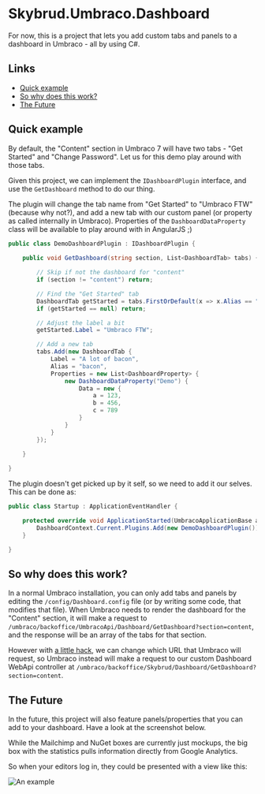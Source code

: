 # Skybrud.Umbraco.Dashboard 

For now, this is a project that lets you add custom tabs and panels to a dashboard in Umbraco - all by using C#.

## Links

- <a href="#quick-example">Quick example</a>
- <a href="#so-why-does-this-work">So why does this work?</a>
- <a href="#the-future">The Future</a>

## Quick example

By default, the "Content" section in Umbraco 7 will have two tabs - "Get Started" and "Change Password". Let us for this demo play around with those tabs.

Given this project, we can implement the `IDashboardPlugin` interface, and use the `GetDashboard` method to do our thing.

The plugin will change the tab name from "Get Started" to "Umbraco FTW" (because why not?), and add a new tab with our custom panel (or property as called internally in Umbraco). Properties of the `DashboardDataProperty` class will be available to play around with in AngularJS ;)

```C#
public class DemoDashboardPlugin : IDashboardPlugin {
    
    public void GetDashboard(string section, List<DashboardTab> tabs) {

        // Skip if not the dashboard for "content"
        if (section != "content") return;

        // Find the "Get Started" tab
        DashboardTab getStarted = tabs.FirstOrDefault(x => x.Alias == "GetStarted");
        if (getStarted == null) return;

        // Adjust the label a bit
        getStarted.Label = "Umbraco FTW";

        // Add a new tab
        tabs.Add(new DashboardTab {
            Label = "A lot of bacon",
            Alias = "bacon",
            Properties = new List<DashboardProperty> {
                new DashboardDataProperty("Demo") {
                    Data = new {
                        a = 123,
                        b = 456,
                        c = 789
                    }
                }
            }
        });

    }
    
}
```

The plugin doesn't get picked up by it self, so we need to add it our selves. This can be done as:

```C#
public class Startup : ApplicationEventHandler {

    protected override void ApplicationStarted(UmbracoApplicationBase app, ApplicationContext ctx) {
        DashboardContext.Current.Plugins.Add(new DemoDashboardPlugin());
    }

}
```

## So why does this work?

In a normal Umbraco installation, you can only add tabs and panels by editing the `/config/Dashboard.config` file (or by writing some code, that modifies that file). When Umbraco needs to render the dashboard for the "Content" section, it will make a request to `/umbraco/backoffice/UmbracoApi/Dashboard/GetDashboard?section=content`, and the response will be an array of the tabs for that section.

However with [a little hack](https://github.com/abjerner/Skybrud.Umbraco.Dashboard/blob/master/src/Skybrud.Umbraco.Dashboard/DashboardStartup.cs#L28), we can change which URL that Umbraco will request, so Umbraco instead will make a request to our custom Dashboard WebApi controller at `/umbraco/backoffice/Skybrud/Dashboard/GetDashboard?section=content`.

## The Future

In the future, this project will also feature panels/properties that you can add to your dashboard. Have a look at the screenshot below.

While the Mailchimp and NuGet boxes are currently just mockups, the big box with the statistics pulls information directly from Google Analytics.

So when your editors log in, they could be presented with a view like this:

![An example](https://github.com/abjerner/Skybrud.Umbraco.Dashboard/blob/master/images/readme-dashboard-preview.png)







